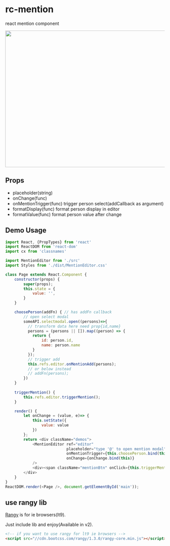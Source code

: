 # rc-mention
react mention component

<img width="630" height="430" src="https://img.alicdn.com/tps/TB1XEyKMpXXXXbBXVXXXXXXXXXX-1260-800.png" />

## Props

- placeholder(string)
- onChange(func)
- onMentionTrigger(func) trigger person select(addCallback as argument)
- formatDisplay(func) format person display in editor
- formatValue(func) format person value after change

## Demo Usage

```js
import React, {PropTypes} from 'react'
import ReactDOM from 'react-dom'
import cx from 'classnames'

import MentionEditor from './src'
import Styles from './dist/MentionEditor.css'

class Page extends React.Component {
    constructor(props) {
        super(props);
        this.state = {
            value: '',
        }
    }

    choosePerson(addFn) { // has addFn callback
        // open select modal
        someAPI.selectmodal.open((persons)=>{
          // transform data here need prop{id,name}
          persons = (persons || []).map((person) => {
            return {
                id: person.id,
                name: person.name
            }
          });
          // trigger add
          this.refs.editor.onMentionAdd(persons);
          // or below instead
          // addFn(persons);
        })
    }
    
    triggerMention() {
        this.refs.editor.triggerMention();
    }

    render() {
        let onChange = (value, e)=> {
            this.setState({
                value: value
            })
        };
        return <div className="demos">
            <MentionEditor ref="editor"
                           placeholder="type '@' to open mention modal"
                           onMentionTrigger={this.choosePerson.bind(this)}
                           onChange={onChange.bind(this)}
            />
            <div><span className="mentionBtn" onClick={this.triggerMention.bind(this)}>@ someone</span></div>
        </div>
    }
}
ReactDOM.render(<Page />, document.getElementById('main'));
```

## use rangy lib

[Rangy](https://github.com/timdown/rangy/) is for ie browsers(lt9).

Just include lib and enjoy(Available in v2).

```html
<!-- if you want to use rangy for lt9 ie browsers -->
<script src="//cdn.bootcss.com/rangy/1.3.0/rangy-core.min.js"></script>
```
